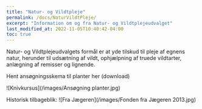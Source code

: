 ```yaml
---
title: "Natur- og Vildtpleje"
permalink: /docs/NaturVildtPleje/
excerpt: "Information om og fra Natur- og Vildtplejeudvalget"
last_modified_at: 2022-11-05T10:40:42-04:00
toc: true
---
```

Natur- og Vildtplejeudvalgets formål er at yde tilskud til pleje af egnens natur, herunder til udsætning af vildt, ophjælpning af truede vildtarter, anlægning af remisser og lignende.

Hent ansøgningsskema til planter her (download)

![Knivkursus](/images/Ansøgning planter.jpg)

Historisk tilbageblik:
![Fra Jægeren](/images/Fonden fra Jægeren 2013.jpg)